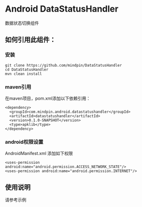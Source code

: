 Android DataStatusHandler
=================
数据状态切换组件 

## 如何引用此组件：
### 安装
```
git clone https://github.com/mindpin/DataStatusHandler
cd DataStatusHandler
mvn clean install
```

### maven引用
在maven项目，pom.xml添加以下依赖引用：

```
<dependency>
  <groupId>com.mindpin.android.datastatushandler</groupId>
  <artifactId>datastatushandler</artifactId>
  <version>0.1.0-SNAPSHOT</version>
  <type>apklib</type>
</dependency>
```

### android权限设置
AndroidManifest.xml 添加如下权限
```
<uses-permission android:name="android.permission.ACCESS_NETWORK_STATE"/>
<uses-permission android:name="android.permission.INTERNET"/>
```

## 使用说明
请参考示例

